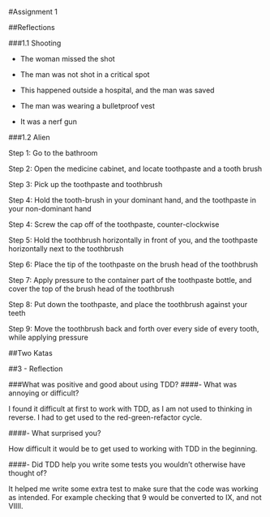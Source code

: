 #Assignment 1

##Reflections

###1.1 Shooting

- The woman missed the shot

- The man was not shot in a critical spot

- This happened outside a hospital, and the man was saved

- The man was wearing a bulletproof vest

- It was a nerf gun

###1.2 Alien

Step 1:
Go to the bathroom

Step 2:
Open the medicine cabinet, and locate toothpaste and a tooth brush

Step 3:
Pick up the toothpaste and toothbrush

Step 4:
Hold the tooth-brush in your dominant hand, and the toothpaste in your non-dominant hand

Step 4:
Screw the cap off of the toothpaste, counter-clockwise

Step 5:
Hold the toothbrush horizontally in front of you, and the toothpaste horizontally next to the toothbrush

Step 6:
Place the tip of the toothpaste on the brush head of the toothbrush

Step 7:
Apply pressure to the container part of the toothpaste bottle, and cover the top of the brush head of the toothbrush

Step 8:
Put down the toothpaste, and place the toothbrush against your teeth

Step 9: Move the toothbrush back and forth over every side of every tooth, while applying pressure


##Two Katas

##3 - Reflection

###What was positive and good about using TDD?
####- What was annoying or difficult?

I found it difficult at first to work with TDD, as I am not used to thinking in reverse. I had to get used to the red-green-refactor cycle.
 
####- What surprised you?

How difficult it would be to get used to working with TDD in the beginning. 

####- Did TDD help you write some tests you wouldn’t otherwise have thought of?

It helped me write some extra test to make sure that the code was working as intended. For example checking that 9 would be converted to IX, and not VIIII.